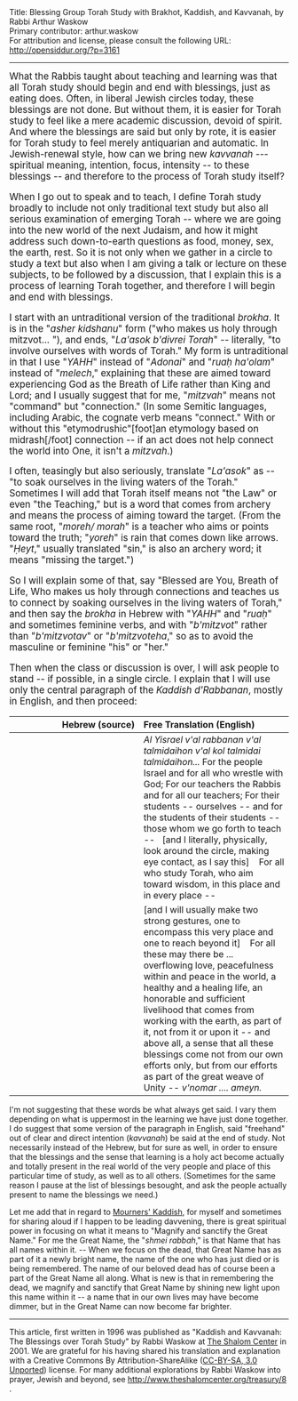 <html>
<head></head>
<body>
Title: Blessing Group Torah Study with Brakhot, Kaddish, and Kavvanah, by Rabbi Arthur Waskow<br />
Primary contributor: arthur.waskow<br />
For attribution and license, please consult the following URL: <a href="http://opensiddur.org/?p=3161">http://opensiddur.org/?p=3161</a>
<p />
<hr />

<div class="english" style="font-size: 1.2em;">
What the Rabbis taught about teaching and learning was that all Torah study should begin and end with blessings, just as eating does. Often, in liberal Jewish circles today, these blessings are not done. But without them, it is easier for Torah study to feel like a mere academic discussion, devoid of spirit. And where the blessings are said but only by rote, it is easier for Torah study to feel merely antiquarian and automatic. In Jewish-renewal style, how can we bring new <em>kavvanah</em> --- spiritual meaning, intention, focus, intensity -- to these blessings -- and therefore to the process of Torah study itself?

When I go out to speak and to teach, I define Torah study broadly to include not only traditional text study but also all serious examination of emerging Torah -- where we are going into the new world of the next Judaism, and how it might address such down-to-earth questions as food, money, sex, the earth, rest. So it is not only when we gather in a circle to study a text but also when I am giving a talk or lecture on these subjects, to be followed by a discussion, that I explain this is a process of learning Torah together, and therefore I will begin and end with blessings.

I start with an untraditional version of the traditional <em>brokha</em>. It is in the "<em>asher kidshanu</em>" form ("who makes us holy through mitzvot... "), and ends, "<em>La'asok b'divrei Torah</em>" -- literally, "to involve ourselves with words of Torah." My form is untraditional in that I use "<em>YAHH</em>" instead of "<em>Adonai</em>" and "<em>ruaḥ ha'olam</em>" instead of "<em>melech</em>," explaining that these are aimed toward experiencing God as the Breath of Life rather than King and Lord; and I usually suggest that for me, "<em>mitzvah</em>" means not "command" but "connection." (In some Semitic languages, including Arabic, the cognate verb means "connect." With or without this "etymodrushic"[foot]an etymology based on midrash[/foot] connection -- if an act does not help connect the world into One, it isn't a <em>mitzvah</em>.)

I often, teasingly but also seriously, translate "<em>La'asok</em>" as -- "to soak ourselves in the living waters of the Torah." Sometimes I will add that Torah itself means not "the Law" or even "the Teaching," but is a word that comes from archery and means the process of aiming toward the target. (From the same root, "<em>moreh/ morah</em>" is a teacher who aims or points toward the truth; "<em>yoreh</em>" is rain that comes down like arrows. "<em>Ḥeyt</em>," usually translated "sin," is also an archery word; it means "missing the target.")

So I will explain some of that, say "Blessed are You, Breath of Life, Who makes us holy through connections and teaches us to connect by soaking ourselves in the living waters of Torah," and then say the <em>brokha</em> in Hebrew with "<em>YAHH</em>" and "<em>ruaḥ</em>" and sometimes feminine verbs, and with "<em>b'mitzvot</em>" rather than "<em>b'mitzvotav</em>" or "<em>b'mitzvoteha</em>," so as to avoid the masculine or feminine "his" or "her."

Then when the class or discussion is over, I will ask people to stand -- if possible, in a single circle. I explain that I will use only the central paragraph of the <em>Kaddish d'Rabbanan</em>, mostly in English, and then proceed:
</div>

<table style="margin-left: auto;margin-right: auto;" class="draggable">
<thead><tr><th id="x" style="text-align: right;">Hebrew (source)</th><th style="text-align: left;">Free Translation (English)</th></tr></thead>
<tbody>
<tr><td style="vertical-align:top;" width="46%">
<div class="liturgy"><span lang="he">

</span></div></td>
 
<td style="vertical-align:top;" width="53%">
<div class="english">
<em>Al Yisrael v'al rabbanan v'al talmidaihon v'al kol talmidai talmidaihon...</em>
For the people Israel and
for all who wrestle with God;
For our teachers the Rabbis and
for all our teachers;
For their students --
ourselves -- and
for the students of their students --
those whom we go forth to teach --
&nbsp;
[and I literally, physically, look around the circle, making eye contact, as I say this]&nbsp;
&nbsp;
For all who study Torah,
who aim toward wisdom,
in this place
and in every place --
</div></td></tr>


<tr><td style="vertical-align:top;" width="46%">
<div class="liturgy"><span lang="he">

</span></div></td>
 
<td style="vertical-align:top;" width="53%">
<div class="english">
[and I will usually make two strong gestures, one to encompass this very place and one to reach beyond it]&nbsp;
&nbsp;
For all these may there be ...
overflowing love,
peacefulness within and peace in the world,
a healthy and a healing life,
an honorable and sufficient livelihood
that comes from working with the earth, as part of it,
not from it or upon it --
and above all, a sense that all these blessings
come not from our own efforts only,
but from our efforts as part of the great
weave of Unity --
<em>v'nomar .... ameyn.</em>
</div></td></tr>
</tbody></table>


I'm not suggesting that these words be what always get said. I vary them depending on what is uppermost in the learning we have just done together. I do suggest that some version of the paragraph in English, said "freehand" out of clear and direct intention (<em>kavvanah</em>) be said at the end of study. Not necessarily instead of the Hebrew, but for sure as well, in order to ensure that the blessings and the sense that learning is a holy act become actually and totally present in the real world of the very people and place of this particular time of study, as well as to all others. (Sometimes for the same reason I pause at the list of blessings besought, and ask the people actually present to name the blessings we need.)

Let me add that in regard to <a href="https://opensiddur.org/2011/04/mourners-kaddish-in-time-of-war-and-violence/">Mourners' Kaddish</a>, for myself and sometimes for sharing aloud if I happen to be leading davvening, there is great spiritual power in focusing on what it means to "Magnify and sanctify the Great Name." For me the Great Name, the "<em>shmei rabbah</em>," is that Name that has all names within it. -- When we focus on the dead, that Great Name has as part of it a newly bright name, the name of the one who has just died or is being remembered. The name of our beloved dead has of course been a part of the Great Name all along. What is new is that in remembering the dead, we magnify and sanctify that Great Name by shining new light upon this name within it -- a name that in our own lives may have become dimmer, but in the Great Name can now become far brighter.

<hr />

This article, first written in 1996 was published as "Kaddish and Kavvanah: The Blessings over Torah Study" by Rabbi Waskow at <a href="http://www.theshalomcenter.org/node/226">The Shalom Center</a> in 2001. We are grateful for his having shared his translation and explanation with a Creative Commons By Attribution-ShareAlike (<a href="http://creativecommons.org/licenses/by-sa/3.0/">CC-BY-SA, 3.0 Unported</a>) license. For many additional explorations by Rabbi Waskow into prayer, Jewish and beyond, see <a href="http://www.theshalomcenter.org/treasury/8 ">http://www.theshalomcenter.org/treasury/8 </a>.
</body>
</html>